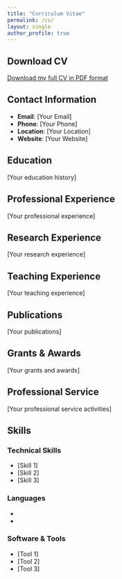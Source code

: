 ```yaml
---
title: "Curriculum Vitae"
permalink: /cv/
layout: single
author_profile: true
---
```


## Download CV

[Download my full CV in PDF format](path/to/your/cv.pdf)

## Contact Information

- **Email**: [Your Email]
- **Phone**: [Your Phone]
- **Location**: [Your Location]
- **Website**: [Your Website]

## Education

[Your education history]

## Professional Experience

[Your professional experience]

## Research Experience

[Your research experience]

## Teaching Experience

[Your teaching experience]

## Publications

[Your publications]

## Grants & Awards

[Your grants and awards]

## Professional Service

[Your professional service activities]

## Skills

### Technical Skills
- [Skill 1]
- [Skill 2]
- [Skill 3]

### Languages
- [Language 1]: [Proficiency]
- [Language 2]: [Proficiency]

### Software & Tools
- [Tool 1]
- [Tool 2]
- [Tool 3]
